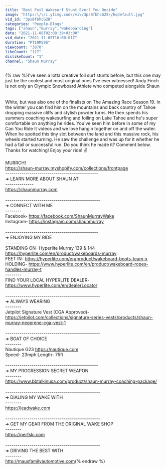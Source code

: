 ```yaml
---
title: "Best Foil Wakesurf Stunt Ever? You Decide"
image: "https:\/\/i.ytimg.com\/vi\/3psBfbhcG28\/hqdefault.jpg"
vid_id: "3psBfbhcG28"
categories: "People-Blogs"
tags: ["shaun","murray","wakeboarding"]
date: "2021-11-08T02:08:39+03:00"
vid_date: "2021-11-05T16:00:01Z"
duration: "PT10M59S"
viewcount: "3870"
likeCount: "117"
dislikeCount: "1"
channel: "Shaun Murray"
---
```

{% raw %}I've seen a lotta creative foil surf stunts before, but this one may just be the coolest and most original ones I've ever witnessed! Andy Finch is not only an Olympic Snowboard Athlete who competed alongside Shaun <br /><br /><br />White, but was also one of the finalists on The Amazing Race Season 19. In the winter you can find him on the mountains and back country of Tahoe dropping massive cliffs and stylish powder turns. He then spends his summers coaching wakesurfing and foiling on Lake Tahoe and he's super comfortable on anything he rides. You've seen him before in some of my Can You Ride It videos and we love hangin together on and off the water. When he spotted this tiny slot between the land and this massive rock, his wheels started turning. He saw the challenge and was up for it whether he had a fail or successful run. Do you think he made it? Comment below. Thanks for watching! Enjoy your ride! ✌️ <br /><br />MURRCH!<br /><a rel="nofollow" target="blank" href="https://shaun-murray.myshopify.com/collections/frontpage">https://shaun-murray.myshopify.com/collections/frontpage</a><br />----------------------------------------------<br />➜ LEARN MORE ABOUT SHAUN AT<br />--------------<br /><a rel="nofollow" target="blank" href="https://shaunmurray.com">https://shaunmurray.com</a> <br /><br />----------------------------------------------- <br />➜ CONNECT WITH ME <br />--------<br />Facebook- <a rel="nofollow" target="blank" href="https://facebook.com/ShaunMurrayWake">https://facebook.com/ShaunMurrayWake</a> <br />Instagram- <a rel="nofollow" target="blank" href="https://instagram.com/shaunmurray">https://instagram.com/shaunmurray</a> <br /><br />---------------------------------------------- <br />➜ ENJOYING MY RIDE <br />--------<br />STANDING ON- Hyperlite Murray 139 &amp; 144 <a rel="nofollow" target="blank" href="https://hyperlite.com/en/product/wakeboards-murray">https://hyperlite.com/en/product/wakeboards-murray</a> <br />FEET IN- <a rel="nofollow" target="blank" href="https://hyperlite.com/en/product/wakeboard-boots-team-x">https://hyperlite.com/en/product/wakeboard-boots-team-x</a> <br />HOLDING- <a rel="nofollow" target="blank" href="https://www.hyperlite.com/en/product/wakeboard-ropes-handles-murray-t">https://www.hyperlite.com/en/product/wakeboard-ropes-handles-murray-t</a> <br />--------<br />FIND YOUR LOCAL HYPERLITE DEALER- <a rel="nofollow" target="blank" href="https://www.hyperlite.com/en/dealerLocator">https://www.hyperlite.com/en/dealerLocator</a><br /><br />----------------------------------------------- <br />➜ ALWAYS WEARING <br />--------<br />Jetpilot Signature Vest (CGA Approved)- <a rel="nofollow" target="blank" href="https://jetpilot.com/collections/signature-series-vests/products/shaun-murray-neoprene-cga-vest-1">https://jetpilot.com/collections/signature-series-vests/products/shaun-murray-neoprene-cga-vest-1</a><br /><br />----------------------------------------------- <br />➜ BOAT OF CHOICE <br />--------<br />Nautique G23 <a rel="nofollow" target="blank" href="https://nautique.com">https://nautique.com</a> <br />Speed- 23mph Length- 75ft<br /><br />---------------------------------------------- <br />➜ MY PROGRESSION SECRET WEAPON <br />--------<br /><a rel="nofollow" target="blank" href="https://www.bbtalkinusa.com/product/shaun-murray-coaching-package/">https://www.bbtalkinusa.com/product/shaun-murray-coaching-package/</a> <br /><br />----------------------------------------------- <br />➜ DIALING MY WAKE WITH <br />--------<br /><a rel="nofollow" target="blank" href="https://leadwake.com">https://leadwake.com</a><br /><br />----------------------------------------------- <br />➜ GET MY GEAR FROM THE ORIGINAL WAKE SHOP <br />--------<br /><a rel="nofollow" target="blank" href="https://perfski.com">https://perfski.com</a><br /><br />-----------------------------------------------<br />➜ DRIVING THE BEST WITH <br />--------<br /><a rel="nofollow" target="blank" href="http://mausfamilyautomotive.com">http://mausfamilyautomotive.com</a>{% endraw %}
